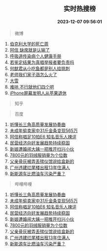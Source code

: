 <div align="center"><h2>实时热搜榜</h2><h4>2023-12-07 09:56:01</h4></div>

> 微博  

1. [伯克利大学的死亡周](https://s.weibo.com/weibo?q=%E4%BC%AF%E5%85%8B%E5%88%A9%E5%A4%A7%E5%AD%A6%E7%9A%84%E6%AD%BB%E4%BA%A1%E5%91%A8&t=31&band_rank=1&Refer=top)<br />
2. [阿信 缺席就是认输了](https://s.weibo.com/weibo?q=%E9%98%BF%E4%BF%A1%20%E7%BC%BA%E5%B8%AD%E5%B0%B1%E6%98%AF%E8%AE%A4%E8%BE%93%E4%BA%86&t=31&band_rank=2&Refer=top)<br />
3. [呼吸道传染病个人健康手册](https://s.weibo.com/weibo?q=%23%E5%91%BC%E5%90%B8%E9%81%93%E4%BC%A0%E6%9F%93%E7%97%85%E4%B8%AA%E4%BA%BA%E5%81%A5%E5%BA%B7%E6%89%8B%E5%86%8C%23&t=31&band_rank=3&Refer=top)<br />
4. [若鉴定结果为真唱举报者要负责吗](https://s.weibo.com/weibo?q=%23%E8%8B%A5%E9%89%B4%E5%AE%9A%E7%BB%93%E6%9E%9C%E4%B8%BA%E7%9C%9F%E5%94%B1%E4%B8%BE%E6%8A%A5%E8%80%85%E8%A6%81%E8%B4%9F%E8%B4%A3%E5%90%97%23&t=31&band_rank=4&Refer=top)<br />
5. [何猷君从小吃鱼都是别人给挑刺](https://s.weibo.com/weibo?q=%23%E4%BD%95%E7%8C%B7%E5%90%9B%E4%BB%8E%E5%B0%8F%E5%90%83%E9%B1%BC%E9%83%BD%E6%98%AF%E5%88%AB%E4%BA%BA%E7%BB%99%E6%8C%91%E5%88%BA%23&t=31&band_rank=5&Refer=top)<br />
6. [老师我们家子涵怎么火了](https://s.weibo.com/weibo?q=%23%E8%80%81%E5%B8%88%E6%88%91%E4%BB%AC%E5%AE%B6%E5%AD%90%E6%B6%B5%E6%80%8E%E4%B9%88%E7%81%AB%E4%BA%86%23&t=31&band_rank=6&Refer=top)<br />
7. [大雪](https://s.weibo.com/weibo?q=%23%E5%A4%A7%E9%9B%AA%23&t=31&band_rank=7&Refer=top)<br />
8. [难哄 不行就他们四个吧](https://s.weibo.com/weibo?q=%E9%9A%BE%E5%93%84%20%E4%B8%8D%E8%A1%8C%E5%B0%B1%E4%BB%96%E4%BB%AC%E5%9B%9B%E4%B8%AA%E5%90%A7&t=31&band_rank=8&Refer=top)<br />
9. [iPhone屏幕发明人从苹果退休](https://s.weibo.com/weibo?q=%23iPhone%E5%B1%8F%E5%B9%95%E5%8F%91%E6%98%8E%E4%BA%BA%E4%BB%8E%E8%8B%B9%E6%9E%9C%E9%80%80%E4%BC%91%23&t=31&band_rank=9&Refer=top)<br />

> 知乎  


> 百度  

1. [听懂长三角高质量发展协奏曲](https://www.baidu.com/s?wd=%E5%90%AC%E6%87%82%E9%95%BF%E4%B8%89%E8%A7%92%E9%AB%98%E8%B4%A8%E9%87%8F%E5%8F%91%E5%B1%95%E5%8D%8F%E5%A5%8F%E6%9B%B2&sa=fyb_news&rsv_dl=fyb_news)<br />
2. [未成年偷卖家中31斤金条变现565万](https://www.baidu.com/s?wd=%E6%9C%AA%E6%88%90%E5%B9%B4%E5%81%B7%E5%8D%96%E5%AE%B6%E4%B8%AD31%E6%96%A4%E9%87%91%E6%9D%A1%E5%8F%98%E7%8E%B0565%E4%B8%87&sa=fyb_news&rsv_dl=fyb_news)<br />
3. [阿信称唱足10拍E6 知名音乐人辣评](https://www.baidu.com/s?wd=%E9%98%BF%E4%BF%A1%E7%A7%B0%E5%94%B1%E8%B6%B310%E6%8B%8DE6+%E7%9F%A5%E5%90%8D%E9%9F%B3%E4%B9%90%E4%BA%BA%E8%BE%A3%E8%AF%84&sa=fyb_news&rsv_dl=fyb_news)<br />
4. [民营经济向好发展趋势持续稳固](https://www.baidu.com/s?wd=%E6%B0%91%E8%90%A5%E7%BB%8F%E6%B5%8E%E5%90%91%E5%A5%BD%E5%8F%91%E5%B1%95%E8%B6%8B%E5%8A%BF%E6%8C%81%E7%BB%AD%E7%A8%B3%E5%9B%BA&sa=fyb_news&rsv_dl=fyb_news)<br />
5. [新娘遭婚闹大姨一把推开扫兴小伙](https://www.baidu.com/s?wd=%E6%96%B0%E5%A8%98%E9%81%AD%E5%A9%9A%E9%97%B9%E5%A4%A7%E5%A7%A8%E4%B8%80%E6%8A%8A%E6%8E%A8%E5%BC%80%E6%89%AB%E5%85%B4%E5%B0%8F%E4%BC%99&sa=fyb_news&rsv_dl=fyb_news)<br />
6. [7800元的羽绒服销量为个位数](https://www.baidu.com/s?wd=7800%E5%85%83%E7%9A%84%E7%BE%BD%E7%BB%92%E6%9C%8D%E9%94%80%E9%87%8F%E4%B8%BA%E4%B8%AA%E4%BD%8D%E6%95%B0&sa=fyb_news&rsv_dl=fyb_news)<br />
7. [父亲骨灰被弄丢殡仪馆说给盒新的](https://www.baidu.com/s?wd=%E7%88%B6%E4%BA%B2%E9%AA%A8%E7%81%B0%E8%A2%AB%E5%BC%84%E4%B8%A2%E6%AE%A1%E4%BB%AA%E9%A6%86%E8%AF%B4%E7%BB%99%E7%9B%92%E6%96%B0%E7%9A%84&sa=fyb_news&rsv_dl=fyb_news)<br />
8. [广州违建烂尾楼出租13年住满人](https://www.baidu.com/s?wd=%E5%B9%BF%E5%B7%9E%E8%BF%9D%E5%BB%BA%E7%83%82%E5%B0%BE%E6%A5%BC%E5%87%BA%E7%A7%9F13%E5%B9%B4%E4%BD%8F%E6%BB%A1%E4%BA%BA&sa=fyb_news&rsv_dl=fyb_news)<br />
9. [新能源车比燃油车污染严重？](https://www.baidu.com/s?wd=%E6%96%B0%E8%83%BD%E6%BA%90%E8%BD%A6%E6%AF%94%E7%87%83%E6%B2%B9%E8%BD%A6%E6%B1%A1%E6%9F%93%E4%B8%A5%E9%87%8D%EF%BC%9F&sa=fyb_news&rsv_dl=fyb_news)<br />

> 哔哩哔哩  

1. [听懂长三角高质量发展协奏曲](https://www.baidu.com/s?wd=%E5%90%AC%E6%87%82%E9%95%BF%E4%B8%89%E8%A7%92%E9%AB%98%E8%B4%A8%E9%87%8F%E5%8F%91%E5%B1%95%E5%8D%8F%E5%A5%8F%E6%9B%B2&sa=fyb_news&rsv_dl=fyb_news)<br />
2. [未成年偷卖家中31斤金条变现565万](https://www.baidu.com/s?wd=%E6%9C%AA%E6%88%90%E5%B9%B4%E5%81%B7%E5%8D%96%E5%AE%B6%E4%B8%AD31%E6%96%A4%E9%87%91%E6%9D%A1%E5%8F%98%E7%8E%B0565%E4%B8%87&sa=fyb_news&rsv_dl=fyb_news)<br />
3. [阿信称唱足10拍E6 知名音乐人辣评](https://www.baidu.com/s?wd=%E9%98%BF%E4%BF%A1%E7%A7%B0%E5%94%B1%E8%B6%B310%E6%8B%8DE6+%E7%9F%A5%E5%90%8D%E9%9F%B3%E4%B9%90%E4%BA%BA%E8%BE%A3%E8%AF%84&sa=fyb_news&rsv_dl=fyb_news)<br />
4. [民营经济向好发展趋势持续稳固](https://www.baidu.com/s?wd=%E6%B0%91%E8%90%A5%E7%BB%8F%E6%B5%8E%E5%90%91%E5%A5%BD%E5%8F%91%E5%B1%95%E8%B6%8B%E5%8A%BF%E6%8C%81%E7%BB%AD%E7%A8%B3%E5%9B%BA&sa=fyb_news&rsv_dl=fyb_news)<br />
5. [新娘遭婚闹大姨一把推开扫兴小伙](https://www.baidu.com/s?wd=%E6%96%B0%E5%A8%98%E9%81%AD%E5%A9%9A%E9%97%B9%E5%A4%A7%E5%A7%A8%E4%B8%80%E6%8A%8A%E6%8E%A8%E5%BC%80%E6%89%AB%E5%85%B4%E5%B0%8F%E4%BC%99&sa=fyb_news&rsv_dl=fyb_news)<br />
6. [7800元的羽绒服销量为个位数](https://www.baidu.com/s?wd=7800%E5%85%83%E7%9A%84%E7%BE%BD%E7%BB%92%E6%9C%8D%E9%94%80%E9%87%8F%E4%B8%BA%E4%B8%AA%E4%BD%8D%E6%95%B0&sa=fyb_news&rsv_dl=fyb_news)<br />
7. [父亲骨灰被弄丢殡仪馆说给盒新的](https://www.baidu.com/s?wd=%E7%88%B6%E4%BA%B2%E9%AA%A8%E7%81%B0%E8%A2%AB%E5%BC%84%E4%B8%A2%E6%AE%A1%E4%BB%AA%E9%A6%86%E8%AF%B4%E7%BB%99%E7%9B%92%E6%96%B0%E7%9A%84&sa=fyb_news&rsv_dl=fyb_news)<br />
8. [广州违建烂尾楼出租13年住满人](https://www.baidu.com/s?wd=%E5%B9%BF%E5%B7%9E%E8%BF%9D%E5%BB%BA%E7%83%82%E5%B0%BE%E6%A5%BC%E5%87%BA%E7%A7%9F13%E5%B9%B4%E4%BD%8F%E6%BB%A1%E4%BA%BA&sa=fyb_news&rsv_dl=fyb_news)<br />
9. [新能源车比燃油车污染严重？](https://www.baidu.com/s?wd=%E6%96%B0%E8%83%BD%E6%BA%90%E8%BD%A6%E6%AF%94%E7%87%83%E6%B2%B9%E8%BD%A6%E6%B1%A1%E6%9F%93%E4%B8%A5%E9%87%8D%EF%BC%9F&sa=fyb_news&rsv_dl=fyb_news)<br />
